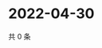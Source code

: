 # 2022-04-30

共 0 条

<!-- BEGIN WEIBO -->
<!-- 最后更新时间 Sat Apr 30 2022 23:16:02 GMT+0800 (China Standard Time) -->

<!-- END WEIBO -->
